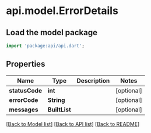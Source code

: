 # api.model.ErrorDetails

## Load the model package
```dart
import 'package:api/api.dart';
```

## Properties
Name | Type | Description | Notes
------------ | ------------- | ------------- | -------------
**statusCode** | **int** |  | [optional] 
**errorCode** | **String** |  | [optional] 
**messages** | **BuiltList<String>** |  | [optional] 

[[Back to Model list]](../README.md#documentation-for-models) [[Back to API list]](../README.md#documentation-for-api-endpoints) [[Back to README]](../README.md)


